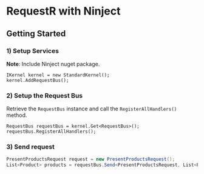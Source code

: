 # RequestR with Ninject

## Getting Started

### 1) Setup Services

**Note**: Include Ninject nuget package.

```charp
IKernel kernel = new StandardKernel();
kernel.AddRequestBus();
```

### 2) Setup the Request Bus

Retrieve the `RequestBus` instance and call the `RegisterAllHandlers()` method.

```charp
RequestBus requestBus = kernel.Get<RequestBus>();
requestBus.RegisterAllHandlers();
```

### 3) Send request

```csharp
PresentProductsRequest request = new PresentProductsRequest();
List<Product> products = requestBus.Send<PresentProductsRequest, List<Product>>(request);
```

